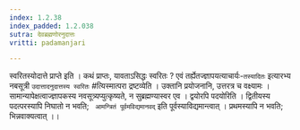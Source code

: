 ```yaml
---
index: 1.2.38
index_padded: 1.2.038
sutra: देवब्रह्मणोरनुदात्तः
vritti: padamanjari

---
```

स्वरितस्योदात्ते प्राप्ते इति । कथं प्राप्तः, यावताऽसिद्धः स्वरितः ? एवं तर्ह्येतज्ज्ञापयत्याचार्यः-`तस्यादितः` इत्यारभ्य नबसूत्री `उदात्तादनुदात्तस्य स्वरितः` #त्यिस्मात्परा द्रष्टव्येति । उक्तानि प्रयोजनानि, उत्तरत्र च वक्ष्यामः । सामान्यापेक्षत्वाज्ज्ञापकस्य नवसूत्र्यप्युत्कृष्यते, न सुब्रह्मण्यास्वर एव । द्वयोरपि पदयोरिति । द्वितीयस्य पदत्परस्यापि निघातो न भवति; ` आमन्त्रितं पूर्वमविद्यमानवद्` इति पूर्वस्याविद्यमान्त्वात् । प्रथमस्यापि न भवति; भिन्नवाक्यत्वात् ।।